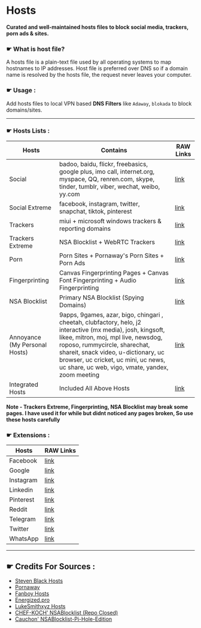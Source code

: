 
# Hosts

**Curated and well-maintained hosts files to block social media, trackers, porn ads &amp; sites.**


### &#9755; What is host file?

A hosts file is a plain-text file used by all operating systems to map hostnames to IP addresses. Host file is preferred over DNS so if a domain name is resolved by the hosts file, the request never leaves your computer.


### &#9755; Usage :

Add hosts files to local VPN based **DNS Filters** like `Adaway`, `blokada` to block domains/sites.


---


### &#9755; Hosts Lists :

| Hosts | Contains | RAW Links |
| --- | --- | --- |
| Social | badoo, baidu, flickr, freebasics, google plus, imo call, internet.org, myspace, QQ, renren.com, skype, tinder, tumblr, viber, wechat, weibo, yy.com | [link](https://raw.githubusercontent.com/mandarpatkar/Hosts/main/social.txt) |
| Social Extreme | facebook, instagram, twitter, snapchat, tiktok, pinterest | [link](https://raw.githubusercontent.com/mandarpatkar/Hosts/main/social-extreme.txt) |
| Trackers | miui + microsoft windows trackers & reporting domains | [link](https://raw.githubusercontent.com/mandarpatkar/Hosts/main/trackers.txt) |
| Trackers Extreme | NSA Blocklist + WebRTC Trackers | [link](https://raw.githubusercontent.com/mandarpatkar/Hosts/main/trackers-extreme.txt) |
| Porn | Porn Sites + Pornaway's Porn Sites + Porn Ads | [link](https://raw.githubusercontent.com/mandarpatkar/hosts/main/porn.txt) |
| Fingerprinting | Canvas Fingerprinting Pages + Canvas Font Fingerprinting + Audio Fingerprinting | [link](https://raw.githubusercontent.com/mandarpatkar/Hosts/main/fingerprinting.txt) |
| NSA Blocklist | Primary NSA Blocklist (Spying Domains) | [link](https://raw.githubusercontent.com/mandarpatkar/Hosts/main/nsablocklist.txt) |
| Annoyance (My Personal Hosts) | 9apps, 9games, azar, bigo, chingari , cheetah, clubfactory, helo, j2 interactive (mx media), josh, kingsoft, likee, mitron, moj, mpl live, newsdog, roposo, rummycircle, sharechat, shareit, snack video, u-dictionary, uc browser, uc cricket, uc mini, uc news, uc share, uc web, vigo, vmate, yandex, zoom meeting | [link](https://raw.githubusercontent.com/mandarpatkar/Hosts/main/annoyance.txt) |
| Integrated Hosts | Included All Above Hosts | [link](https://raw.githubusercontent.com/mandarpatkar/Hosts/main/hosts.txt) |

**Note - Trackers Extreme, Fingerprinting, NSA Blocklist may break some pages. I have used it for while but didnt noticed any pages broken, So use these hosts carefully**


### &#9755; Extensions :

| Hosts | RAW Links |
| --- | --- |
| Facebook | [link](https://raw.githubusercontent.com/mandarpatkar/Hosts/main/Extensions/facebook.txt) |
| Google | [link](https://raw.githubusercontent.com/mandarpatkar/Hosts/main/Extensions/google.txt) |
| Instagram | [link](https://raw.githubusercontent.com/mandarpatkar/Hosts/main/Extensions/instagram.txt) |
| Linkedin | [link](https://raw.githubusercontent.com/mandarpatkar/Hosts/main/Extensions/linkedin.txt) |
| Pinterest | [link](https://raw.githubusercontent.com/mandarpatkar/Hosts/main/Extensions/pinterest.txt) |
| Reddit | [link](https://raw.githubusercontent.com/mandarpatkar/Hosts/main/Extensions/reddit.txt) |
| Telegram | [link](https://raw.githubusercontent.com/mandarpatkar/Hosts/main/Extensions/telegram.txt) |
| Twitter | [link](https://raw.githubusercontent.com/mandarpatkar/Hosts/main/Extensions/twitter.txt) |
| WhatsApp | [link](https://raw.githubusercontent.com/mandarpatkar/Hosts/main/Extensions/whatsapp.txt) |


---


## &#9755; Credits For Sources :

- [Steven Black Hosts](https://github.com/StevenBlack/hosts)
- [Pornaway](https://github.com/mhxion/pornaway)
- [Fanboy Hosts](https://www.fanboy.co.nz)
- [Energized.pro](https://energized.pro)
- [LukeSmithxyz Hosts](https://github.com/LukeSmithxyz/etc)
- [CHEF-KOCH' NSABlocklist (Repo Closed)](https://github.com/CHEF-KOCH/NSABlocklist)
- [Cauchon' NSABlocklist-Pi-Hole-Edition](https://github.com/Cauchon/NSABlocklist-pi-hole-edition)

